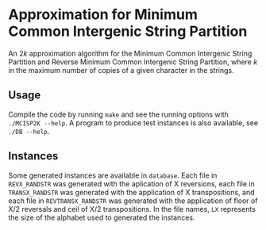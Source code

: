 # Approximation for Minimum Common Intergenic String Partition

An $2k$ approximation algorithm for the Minimum Common Intergenic String Partition and Reverse Minimum Common Intergenic String Partition, where $k$ in the maximum number of copies of a given character in the strings.

## Usage

Compile the code by running `make` and see the running options with `./MCISP2K --help`. A program to produce test instances is also available, see `./DB --help`.

## Instances

Some generated instances are available in `database`. Each file in `REVX_RANDSTR` was generated with the aplication of X reversions, each file in `TRANSX_RANDSTR` was generated with the application of X transpositions, and each file in `REVTRANSX_RANDSTR` was generated with the application of floor of X/2 reversals and ceil of X/2  transpositions. In the file names, `LX` represents the size of the alphabet used to generated the instances.
